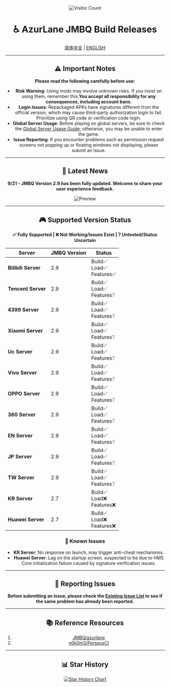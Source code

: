 <div align="center">
    <img src="https://count.getloli.com/@azurlanejmbq?name=azurlanejmbq&theme=moebooru&padding=7&offset=0&align=top&scale=1&pixelated=1&darkmode=auto" alt="Visitor Count" />

# ♿ AzurLane JMBQ Build Releases

[简体中文](README.md) | [ENGLISH](README_en.md)

---

## ⚠️ Important Notes

**Please read the following carefully before use:**

- **Risk Warning**: Using mods may involve unknown risks. If you insist on using them, remember this:**You accept all responsibility for any consequences, including account bans.**
- **Login Issues**: Repackaged APKs have signatures different from the official version, which may cause third-party authorization login to fail. Prioritize using QR code or verification code login.
- **Global Server Usage**: Before playing on global servers, be sure to check the [Global Server Usage Guide](Global.md); otherwise, you may be unable to enter the game.
- **Issue Reporting**: If you encounter problems such as permission request screens not popping up or floating windows not displaying, please submit an Issue.

---

## 🎉 Latest News

**9/21 - JMBQ Version 2.9 has been fully updated. Welcome to share your user experience feedback.**

<img alt="Preview" src="https://pic1.imgdb.cn/item/68cf6c76c5157e1a8820fff4.png" />

---

## 🎮 Supported Version Status

**✅ Fully Supported | ❌ Not Working/Issues Exist | ❔ Untested/Status Uncertain**

| Server               | JMBQ Version | Status                          |
|----------------------|--------------|---------------------------------|
| **Bilibili Server**  | 2.9          | Build✅ <br>Load✅ <br>Features✅ |
| **Tencent Server** | 2.9       | Build✅ <br>Load✅ <br>Features❔ |
| **4399 Server**      | 2.9          | Build✅ <br>Load✅ <br>Features❔ |
| **Xiaomi Server**    | 2.9          | Build✅ <br>Load✅ <br>Features❔ |
| **Uc Server**     | 2.9          | Build✅ <br>Load✅ <br>Features❔ |
| **Vivo Server**      | 2.9          | Build✅ <br>Load✅ <br>Features❔ |
| **OPPO Server**      | 2.9          | Build✅ <br>Load✅ <br>Features❔ |
| **360 Server**      | 2.9          | Build✅ <br>Load✅ <br>Features❔ |
| **EN Server**        | 2.9          | Build✅ <br>Load✅ <br>Features❔ |
| **JP Server**        | 2.9          | Build✅ <br>Load✅ <br>Features❔ |
| **TW Server**        | 2.9          | Build✅ <br>Load✅ <br>Features❔ |
| **KR Server**        | 2.7          | Build✅ <br>Load❌ <br>Features❌ |
| **Huawei Server**    | 2.7          | Build✅ <br>Load❌ <br>Features❌ |

### 🚧 Known Issues

- **KR Server**: No response on launch, may trigger anti-cheat mechanisms.
- **Huawei Server**: Lag on the startup screen, suspected to be due to HMS Core initialization failure caused by signature verification issues.

---

## 🐛 Reporting Issues

**Before submitting an Issue, please check the [Existing Issue List](https://github.com/JMBQ/azurlane/issues) to see if the same problem has already been reported.**

---

## 📚 Reference Resources

1. [JMBQ/azurlane](https://github.com/JMBQ/azurlane)  
2. [n0k0m3/PerseusCI](https://github.com/n0k0m3/PerseusCI)

---

## 📊 Star History

[![Star History Chart](https://starchart.cc/XiYueHura/Azurlane-Build.svg?variant=adaptive)](https://starchart.cc/XiYueHura/Azurlane-Build)

</div>